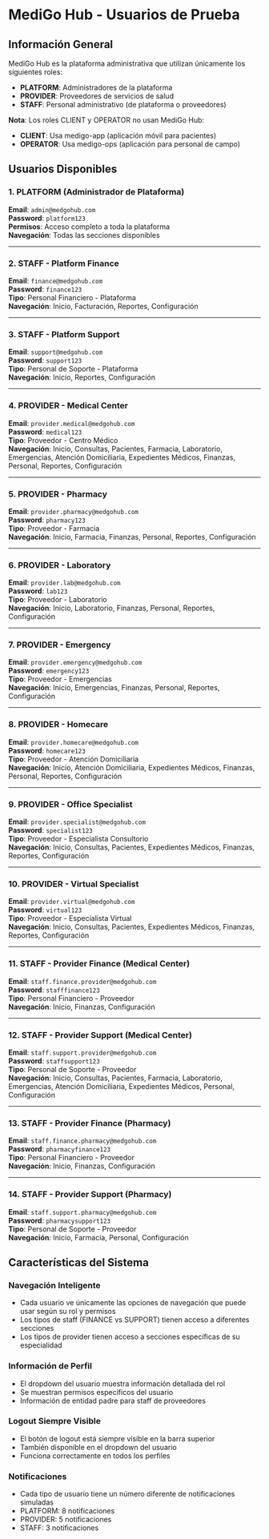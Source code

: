 # MediGo Hub - Usuarios de Prueba

## Información General
MediGo Hub es la plataforma administrativa que utilizan únicamente los siguientes roles:
- **PLATFORM**: Administradores de la plataforma
- **PROVIDER**: Proveedores de servicios de salud
- **STAFF**: Personal administrativo (de plataforma o proveedores)

**Nota**: Los roles CLIENT y OPERATOR no usan MediGo Hub:
- **CLIENT**: Usa medigo-app (aplicación móvil para pacientes)
- **OPERATOR**: Usa medigo-ops (aplicación para personal de campo)

## Usuarios Disponibles

### 1. PLATFORM (Administrador de Plataforma)
**Email**: `admin@medgohub.com`  
**Password**: `platform123`  
**Permisos**: Acceso completo a toda la plataforma  
**Navegación**: Todas las secciones disponibles

---

### 2. STAFF - Platform Finance
**Email**: `finance@medgohub.com`  
**Password**: `finance123`  
**Tipo**: Personal Financiero - Plataforma  
**Navegación**: Inicio, Facturación, Reportes, Configuración

---

### 3. STAFF - Platform Support
**Email**: `support@medgohub.com`  
**Password**: `support123`  
**Tipo**: Personal de Soporte - Plataforma  
**Navegación**: Inicio, Reportes, Configuración

---

### 4. PROVIDER - Medical Center
**Email**: `provider.medical@medgohub.com`  
**Password**: `medical123`  
**Tipo**: Proveedor - Centro Médico  
**Navegación**: Inicio, Consultas, Pacientes, Farmacia, Laboratorio, Emergencias, Atención Domiciliaria, Expedientes Médicos, Finanzas, Personal, Reportes, Configuración

---

### 5. PROVIDER - Pharmacy
**Email**: `provider.pharmacy@medgohub.com`  
**Password**: `pharmacy123`  
**Tipo**: Proveedor - Farmacia  
**Navegación**: Inicio, Farmacia, Finanzas, Personal, Reportes, Configuración

---

### 6. PROVIDER - Laboratory
**Email**: `provider.lab@medgohub.com`  
**Password**: `lab123`  
**Tipo**: Proveedor - Laboratorio  
**Navegación**: Inicio, Laboratorio, Finanzas, Personal, Reportes, Configuración

---

### 7. PROVIDER - Emergency
**Email**: `provider.emergency@medgohub.com`  
**Password**: `emergency123`  
**Tipo**: Proveedor - Emergencias  
**Navegación**: Inicio, Emergencias, Finanzas, Personal, Reportes, Configuración

---

### 8. PROVIDER - Homecare
**Email**: `provider.homecare@medgohub.com`  
**Password**: `homecare123`  
**Tipo**: Proveedor - Atención Domiciliaria  
**Navegación**: Inicio, Atención Domiciliaria, Expedientes Médicos, Finanzas, Personal, Reportes, Configuración

---

### 9. PROVIDER - Office Specialist
**Email**: `provider.specialist@medgohub.com`  
**Password**: `specialist123`  
**Tipo**: Proveedor - Especialista Consultorio  
**Navegación**: Inicio, Consultas, Pacientes, Expedientes Médicos, Finanzas, Reportes, Configuración

---

### 10. PROVIDER - Virtual Specialist
**Email**: `provider.virtual@medgohub.com`  
**Password**: `virtual123`  
**Tipo**: Proveedor - Especialista Virtual  
**Navegación**: Inicio, Consultas, Pacientes, Expedientes Médicos, Finanzas, Reportes, Configuración

---

### 11. STAFF - Provider Finance (Medical Center)
**Email**: `staff.finance.provider@medgohub.com`  
**Password**: `stafffinance123`  
**Tipo**: Personal Financiero - Proveedor  
**Navegación**: Inicio, Finanzas, Configuración

---

### 12. STAFF - Provider Support (Medical Center)
**Email**: `staff.support.provider@medgohub.com`  
**Password**: `staffsupport123`  
**Tipo**: Personal de Soporte - Proveedor  
**Navegación**: Inicio, Consultas, Pacientes, Farmacia, Laboratorio, Emergencias, Atención Domiciliaria, Expedientes Médicos, Personal, Configuración

---

### 13. STAFF - Provider Finance (Pharmacy)
**Email**: `staff.finance.pharmacy@medgohub.com`  
**Password**: `pharmacyfinance123`  
**Tipo**: Personal Financiero - Proveedor  
**Navegación**: Inicio, Finanzas, Configuración

---

### 14. STAFF - Provider Support (Pharmacy)
**Email**: `staff.support.pharmacy@medgohub.com`  
**Password**: `pharmacysupport123`  
**Tipo**: Personal de Soporte - Proveedor  
**Navegación**: Inicio, Farmacia, Personal, Configuración

## Características del Sistema

### Navegación Inteligente
- Cada usuario ve únicamente las opciones de navegación que puede usar según su rol y permisos
- Los tipos de staff (FINANCE vs SUPPORT) tienen acceso a diferentes secciones
- Los tipos de provider tienen acceso a secciones específicas de su especialidad

### Información de Perfil
- El dropdown del usuario muestra información detallada del rol
- Se muestran permisos específicos del usuario
- Información de entidad padre para staff de proveedores

### Logout Siempre Visible
- El botón de logout está siempre visible en la barra superior
- También disponible en el dropdown del usuario
- Funciona correctamente en todos los perfiles

### Notificaciones
- Cada tipo de usuario tiene un número diferente de notificaciones simuladas
- PLATFORM: 8 notificaciones
- PROVIDER: 5 notificaciones  
- STAFF: 3 notificaciones 
